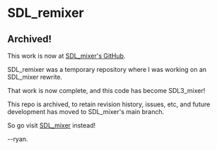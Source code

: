 # SDL_remixer

## Archived!

This work is now at [SDL_mixer's GitHub](https://github.com/libsdl-org/SDL_mixer).

SDL_remixer was a temporary repository where I was working on an SDL_mixer
rewrite.

That work is now complete, and this code has become SDL3_mixer!

This repo is archived, to retain revision history, issues, etc, and future
development has moved to SDL_mixer's main branch.

So go visit [SDL_mixer](https://github.com/libsdl-org/SDL_mixer) instead!

--ryan.

